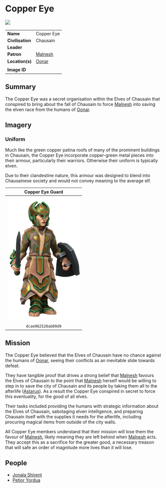 # Copper Eye

<img src="https://raw.githubusercontent.com/jesskelsall/astarus-images/main/symbols/imageid.png" height="200" />

|||
| --- | --- |
| **Name** | Copper Eye | organisation.3
| **Civilisation** | Chausain |
| **Leader** | |
| **Patron** | [Malnesh](../gods/deities/malnesh.md) |
| **Location(s)** | [Oonar](../planes/oonar.md) |
|||
| **Image ID** | |

## Summary

The Copper Eye was a secret organisation within the Elves of Chausain that conspired to bring about the fall of Chausain to force [Malnesh](../gods/deities/malnesh.md) into saving the elven race from the humans of [Oonar](../planes/oonar.md).

## Imagery

### Uniform

Much like the green copper patina roofs of many of the prominent buildings in Chausain, the Copper Eye incorporate copper-green metal pieces into their armour, particularly their warriors. Otherwise their uniform is typically elven.

Due to their clandestine nature, this armour was designed to blend into Chausainese society and would not convey meaning to the average elf.

| Copper Eye Guard |
|:---:|
| <img src="https://raw.githubusercontent.com/jesskelsall/astarus-images/main/characters/portraits/dcae962520ab09d9.png" height="400" /> |
| `dcae962520ab09d9` |

## Mission

The Copper Eye believed that the Elves of Chausain have no chance against the humans of [Oonar](../planes/oonar.md), seeing their conflicts as an inevitable slide towards defeat.

They have tangible proof that drives a strong belief that [Malnesh](../gods/deities/malnesh.md) favours the Elves of Chausain to the point that [Malnesh](../gods/deities/malnesh.md) herself would be willing to step in to save the city of Chausain and its people by taking them all to the afterlife ([Astarus](../planes/astarus.md)). As a result the Copper Eye conspired in secret to force this eventuality, for the good of all elves.

Their tasks included providing the humans with strategic information about the Elves of Chausain, sabotaging elven intelligence, and preparing Chausain itself with the supplies it needs for the afterlife, including procuring magical items from outside of the city walls.

All Copper Eye members understand that their mission will lose them the favour of [Malnesh](../gods/deities/malnesh.md), likely meaning they are left behind when [Malnesh](../gods/deities/malnesh.md) acts. They accept this as a sacrifice for the greater good, a necessary treason that will safe an order of magnitude more lives than it will lose.

## People

- [Jonala Shirent](../characters/jonala-shirent.md)
- [Petjor Yordua](../characters/petjor-yordua.md)
